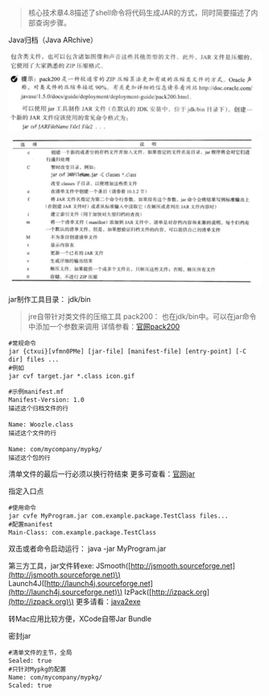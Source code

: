 > 核心技术章4.8描述了shell命令将代码生成JAR的方式，同时简要描述了内部查询步骤。

Java归档（Java ARchive）

![jar1](jar1.png)

![jar2](jar2.png)

jar制作工具目录： jdk/bin

> jre自带针对类文件的压缩工具 pack200： 也在jdk/bin中。可以在jar命令中添加一个参数来调用 详情参看：[官网pack200](http://doc.oracle.com/javase/1.5.0/docs/guide/deployment/deployment-guide/pack200.html)

```shell
#常规命令
jar {ctxui}[vfmn0PMe] [jar-file] [manifest-file] [entry-point] [-C dir] files ...
#例如
jar cvf target.jar *.class icon.gif
```

```shell
#示例manifest.mf
Manifest-Version: 1.0
描述这个归档文件的行

Name: Woozle.class
描述这个文件的行

Name: com/mycompany/mypkg/
描述这个包的行
```

清单文件的最后一行必须以换行符结束 更多可查看：[官网jar](http://docs.oracle.com/javase/7/docs/technotes/guides/jar)

指定入口点

```shell
#使用命令
jar cvfe MyProgram.jar com.example.package.TestClass files...
#配置manifest
Main-Class: com.example.package.TestClass
```

双击或者命令启动运行： java -jar MyProgram.jar

第三方工具，jar文件转exe: JSmooth\([http://jsmooth.sourceforge.net](http://jsmooth.sourceforge.net)\) Launch4J\([http://launch4j.sourceforge.net](http://launch4j.sourceforge.net)\) IzPack\([http://izpack.org](http://izpack.org)\) 更多请看：[java2exe](http://www.javalobby.org/articles/java2exe)

转Mac应用比较方便，XCode自带Jar Bundle

密封jar

```shell
#清单文件的主节，全局
Sealed: true
#只针对Mypkg的配置
Name: com/mycompany/mypkg/
Scaled: true
```

